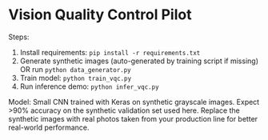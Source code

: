 
# Vision Quality Control Pilot

Steps:
1. Install requirements: `pip install -r requirements.txt`
2. Generate synthetic images (auto-generated by training script if missing) OR run `python data_generator.py`
3. Train model: `python train_vqc.py`
4. Run inference demo: `python infer_vqc.py`

Model: Small CNN trained with Keras on synthetic grayscale images. Expect >90% accuracy on the synthetic validation set used here. Replace the synthetic images with real photos taken from your production line for better real-world performance.
